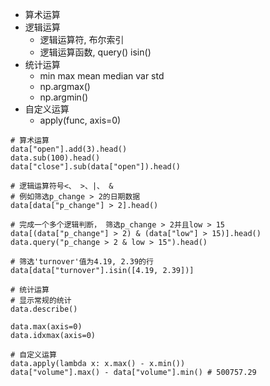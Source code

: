 - 算术运算
- 逻辑运算
	- 逻辑运算符, 布尔索引
	- 逻辑运算函数, query() isin()
- 统计运算
	- min max mean median var std
	- np.argmax()
	- np.argmin()
- 自定义运算
	- apply(func, axis=0)

```
# 算术运算
data["open"].add(3).head()
data.sub(100).head()
data["close"].sub(data["open"]).head()
```

```
# 逻辑运算符号<、 >、|、 &
# 例如筛选p_change > 2的日期数据
data[data["p_change"] > 2].head()

# 完成一个多个逻辑判断， 筛选p_change > 2并且low > 15
data[(data["p_change"] > 2) & (data["low"] > 15)].head()
data.query("p_change > 2 & low > 15").head()

# 筛选'turnover'值为4.19, 2.39的行
data[data["turnover"].isin([4.19, 2.39])]
```

```
# 统计运算
# 显示常规的统计
data.describe() 

data.max(axis=0)
data.idxmax(axis=0)

```

```
# 自定义运算
data.apply(lambda x: x.max() - x.min())
data["volume"].max() - data["volume"].min() # 500757.29

```
